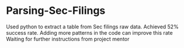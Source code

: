 # Parsing-Sec-Filings
Used python to extract a table from Sec filings raw data.
Achieved 52% success rate.
Adding more patterns in the code can improve this rate
Waiting for further instructions from project mentor
